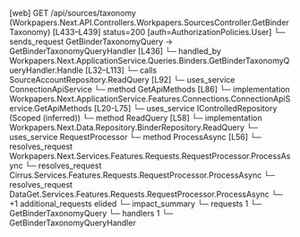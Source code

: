 [web] GET /api/sources/taxonomy  (Workpapers.Next.API.Controllers.Workpapers.SourcesController.GetBinderTaxonomy)  [L433–L439] status=200 [auth=AuthorizationPolicies.User]
  └─ sends_request GetBinderTaxonomyQuery -> GetBinderTaxonomyQueryHandler [L436]
    └─ handled_by Workpapers.Next.ApplicationService.Queries.Binders.GetBinderTaxonomyQueryHandler.Handle [L32–L113]
      └─ calls SourceAccountRepository.ReadQuery [L92]
      └─ uses_service ConnectionApiService
        └─ method GetApiMethods [L86]
          └─ implementation Workpapers.Next.ApplicationService.Features.Connections.ConnectionApiService.GetApiMethods [L20-L75]
      └─ uses_service IControlledRepository<Binder> (Scoped (inferred))
        └─ method ReadQuery [L58]
          └─ implementation Workpapers.Next.Data.Repository.BinderRepository.ReadQuery
      └─ uses_service RequestProcessor
        └─ method ProcessAsync [L56]
          └─ resolves_request Workpapers.Next.Services.Features.Requests.RequestProcessor.ProcessAsync
          └─ resolves_request Cirrus.Services.Features.Requests.RequestProcessor.ProcessAsync
          └─ resolves_request DataGet.Services.Features.Requests.RequestProcessor.ProcessAsync
          └─ +1 additional_requests elided
  └─ impact_summary
    └─ requests 1
      └─ GetBinderTaxonomyQuery
    └─ handlers 1
      └─ GetBinderTaxonomyQueryHandler

